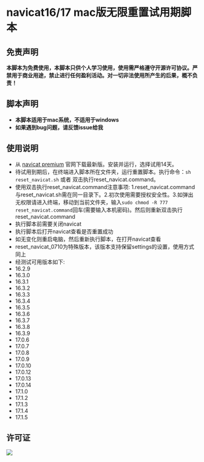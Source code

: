 # navicat16/17 mac版无限重置试用期脚本

## 免责声明

**本脚本为免费使用，本脚本只供个人学习使用，使用需严格遵守开源许可协议。严禁用于商业用途，禁止进行任何盈利活动。对一切非法使用所产生的后果，概不负责！**

## 脚本声明

- **本脚本适用于mac系统，不适用于windows**
- **如果遇到bug问题，请反馈issue给我**

## 使用说明

- 从 [navicat premium](https://www.navicat.com.cn/download/navicat-premium) 官网下载最新版。安装并运行，选择试用14天。
- 待试用到期后，在终端进入脚本所在文件夹，运行重置脚本。执行命令：`sh reset_navicat.sh` 或者 双击执行reset_navicat.command。
- 使用双击执行reset_navicat.command注意事项: 1.reset_navicat.command与reset_navicat.sh需在同一目录下。2.初次使用需要授权安全性。3.如弹出无权限请进入终端，移动到当前文件夹，输入`sudo chmod -R 777 reset_navicat.command`回车(需要输入本机密码)。然后则重新双击执行reset_navicat.command
- 执行脚本前需要关闭navicat
- 执行脚本后打开navicat查看是否重置成功
- 如无变化则重启电脑，然后重新执行脚本，在打开navicat查看
- reset_navicat_0710为特殊版本，该版本支持保留settings的设置，使用方式同上
- 经测试可用版本如下:
- 16.2.9
- 16.3.0
- 16.3.1
- 16.3.2
- 16.3.3
- 16.3.4
- 16.3.5
- 16.3.6
- 16.3.7
- 16.3.8
- 16.3.9
- 17.0.6
- 17.0.7
- 17.0.8
- 17.0.9
- 17.0.10
- 17.0.12
- 17.0.13
- 17.0.14
- 17.1.0
- 17.1.2
- 17.1.3
- 17.1.4
- 17.1.5


## 许可证

![](image/LGPL.svg)
